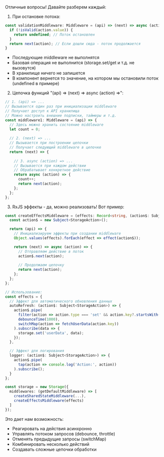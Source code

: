 Отличные вопросы! Давайте разберем каждый:

1. При остановке потока:
```typescript
const validationMiddleware: Middleware = (api) => (next) => async (action) => {
  if (!isValid(action.value)) {
    return undefined; // Поток остановлен
  }
  return next(action); // Если дошли сюда - поток продолжается
}
```
- Последующие middleware не выполнятся
- Базовая операция не выполнится (storage.set/get и т.д. не вызовутся)
- В хранилище ничего не запишется
- В компонент вернется то значение, на котором мы остановили поток (undefined в примере)

2. Цепочка функций "(api) => (next) => async (action) =>":
```typescript
// 1. (api) => ... 
// Вызывается один раз при инициализации middleware
// Получает доступ к API хранилища
// Можно настроить внешние подписки, таймеры и т.д.
const middleware1: Middleware = (api) => {
  // Здесь можно хранить состояние middleware
  let count = 0;
  
  // 2. (next) => ...
  // Вызывается при построении цепочки
  // Получает следующий middleware в цепочке
  return (next) => {
    
    // 3. async (action) => ...
    // Вызывается при каждом действии
    // Обрабатывает конкретное действие
    return async (action) => {
      count++;
      return next(action);
    };
  };
};
```

3. RxJS эффекты - да, можно реализовать! Вот пример:
```typescript
const createEffectsMiddleware = (effects: Record<string, (action$: Subject<StorageAction>) => void>): Middleware => {
  const action$ = new Subject<StorageAction>();

  return (api) => {
    // Инициализируем эффекты при создании middleware
    Object.values(effects).forEach(effect => effect(action$));

    return (next) => async (action) => {
      // Отправляем действие в поток
      action$.next(action);
      
      // Продолжаем цепочку
      return next(action);
    };
  };
};

// Использование:
const effects = {
  // Эффект для автоматического обновления данных
  autoRefresh: (action$: Subject<StorageAction>) => {
    action$.pipe(
      filter(action => action.type === 'set' && action.key?.startsWith('user-')),
      debounceTime(1000),
      switchMap(action => fetchUserData(action.key))
    ).subscribe(data => {
      storage.set('userData', data);
    });
  },

  // Эффект для логирования
  logger: (action$: Subject<StorageAction>) => {
    action$.pipe(
      tap(action => console.log('Action:', action))
    ).subscribe();
  }
};

const storage = new Storage({
  middlewares: (getDefaultMiddleware) => [
    createSharedStateMiddleware(...),
    createEffectsMiddleware(effects)
  ]
});
```

Это дает нам возможность:
- Реагировать на действия асинхронно
- Управлять потоком запросов (debounce, throttle)
- Отменять предыдущие запросы (switchMap)
- Комбинировать несколько действий
- Создавать сложные цепочки обработки
